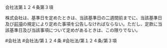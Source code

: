 会社法第１２４条第３項

株式会社は、基準日を定めたときは、当該基準日の二週間前までに、当該基準日及び[前項](会社法＿＿＿＿第１２４条第２項)の規定により定めた事項を公告しなければならない。ただし、定款に当該基準日及び当該事項について定めがあるときは、この限りでない。

#会社法
#会社法/第１２４条
#会社法/第１２４条/第３項
